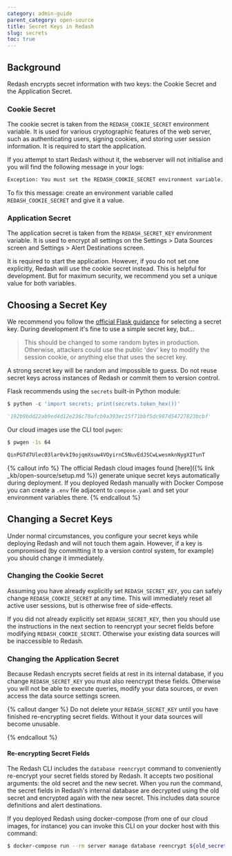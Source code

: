 ```yaml
---
category: admin-guide
parent_category: open-source
title: Secret Keys in Redash
slug: secrets
toc: true
---
```


## Background

Redash encrypts secret information with two keys: the Cookie Secret and the Application Secret.

### Cookie Secret

The cookie secret is taken from the `REDASH_COOKIE_SECRET` environment variable. It is used for various cryptographic features of the web server, such as authenticating users, signing cookies, and storing user session information. It is required to start the application.

If you attempt to start Redash without it, the webserver will not initialise and you will find the following message in your logs:

```bash
Exception: You must set the REDASH_COOKIE_SECRET environment variable. Visit http://redash.io/help/open-source/admin-guide/secrets for more information.
```

To fix this message: create an environment variable called `REDASH_COOKIE_SECRET` and give it a value.

### Application Secret

The application secret is taken from the `REDASH_SECRET_KEY` environment variable. It is used to encrypt all settings on the Settings > Data Sources screen and Settings > Alert Destinations screen.

It is required to start the application. However, if you do not set one explicitly, Redash will use the cookie secret instead. This is helpful for development. But for maximum security, we recommend you set a unique value for both variables.

## Choosing a Secret Key

We recommend you follow the [official Flask guidance](https://flask.palletsprojects.com/en/2.0.x/tutorial/deploy/#configure-the-secret-key) for selecting a secret key. During development it's fine to use a simple secret key, but...

> This should be changed to some random bytes in production. Otherwise, attackers could use the public 'dev' key to modify the session cookie, or anything else that uses the secret key.

A strong secret key will be random and impossible to guess. Do not reuse secret keys across instances of Redash or commit them to version control.

Flask recommends using the `secrets` built-in Python module:

```python
$ python -c 'import secrets; print(secrets.token_hex())'

'192b9bdd22ab9ed4d12e236c78afcb9a393ec15f71bbf5dc987d54727823bcbf'
```

Our cloud images use the CLI tool `pwgen`:

```bash
$ pwgen -1s 64

QinPGTd7Ulec03lar0vkI9ojqmXsuw4VOyirnC5NuvEdJSCwLwesmknNygXITunT
```

{% callout info %}
The official Redash cloud images found [here]({% link _kb/open-source/setup.md %}) generate unique secret keys automatically during deployment. If you deployed Redash manually with Docker Compose you can create a `.env` file adjacent to `compose.yaml` and set your environment variables there.
{% endcallout %}

## Changing a Secret Keys

Under normal circumstances, you configure your secret keys while deploying Redash and will not touch them again. However, if a key is compromised (by committing it to a version control system, for example) you should change it immediately.

### Changing the Cookie Secret

Assuming you have already explicitly set `REDASH_SECRET_KEY`, you can safely change `REDASH_COOKIE_SECRET` at any time. This will immediately reset all active user sessions, but is otherwise free of side-effects.

If you did not already explicitly set `REDASH_SECRET_KEY`, then you should use the instructions in the next section to reencrypt your secret fields before modifying `REDASH_COOKIE_SECRET`. Otherwise your existing data sources will be inaccessible to Redash.

### Changing the Application Secret

Because Redash encrypts secret fields at rest in its internal database, if you change `REDASH_SECRET_KEY` you must also reencrypt these fields. Otherwise you will not be able to execute queries, modify your data sources, or even access the data source settings screen.

{% callout danger %}
Do not delete your `REDASH_SECRET_KEY` until you have finished re-encrypting secret fields. Without it your data sources will become unusable.

{% endcallout %}

#### Re-encrypting Secret Fields

The Redash CLI includes the `database reencrypt` command to conveniently re-encrypt your secret fields stored by Redash. It accepts two positional arguments: the old secret and the new secret. When you run the command, the secret fields in Redash's internal database are decrypted using the old secret and encrypted again with the new secret. This includes data source definitions and alert destinations.

If you deployed Redash using docker-compose (from one of our cloud images, for instance) you can invoke this CLI on your docker host with this command:

```bash
$ docker-compose run --rm server manage database reencrypt ${old_secret} ${new_secret}
```
